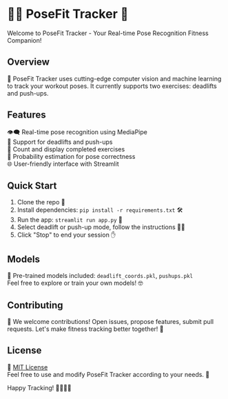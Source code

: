# 🏋️‍♂️ PoseFit Tracker 🤖

Welcome to PoseFit Tracker - Your Real-time Pose Recognition Fitness Companion!

## Overview

🚀 PoseFit Tracker uses cutting-edge computer vision and machine learning to track your workout poses. It currently supports two exercises: deadlifts and push-ups.

## Features

👁️‍🗨️ Real-time pose recognition using MediaPipe  
💪 Support for deadlifts and push-ups  
🔢 Count and display completed exercises  
🎯 Probability estimation for pose correctness  
🌐 User-friendly interface with Streamlit  

## Quick Start

1. Clone the repo 🧬
2. Install dependencies: `pip install -r requirements.txt` 🛠️
3. Run the app: `streamlit run app.py` 🚀
4. Select deadlift or push-up mode, follow the instructions 🏃‍♂️
5. Click "Stop" to end your session ✋

## Models

🧠 Pre-trained models included: `deadlift_coords.pkl`, `pushups.pkl`  
Feel free to explore or train your own models! 🤓

## Contributing

🤝 We welcome contributions! Open issues, propose features, submit pull requests. Let's make fitness tracking better together! 🌟

## License

📜 [MIT License](LICENSE)  
Feel free to use and modify PoseFit Tracker according to your needs. 💼

Happy Tracking! 🏃‍♀️🏋️‍♀️
